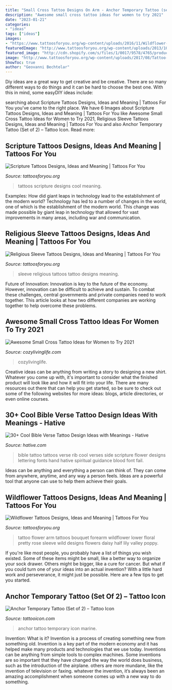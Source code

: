 ```yaml
---
title: "Small Cross Tattoo Designs On Arm - Anchor Temporary Tattoo (set Of 2) – Tattoo Icon"
description: "Awesome small cross tattoo ideas for women to try 2021"
date: "2023-01-21"
categories:
- "ideas"
tags: ["ideas"]
images:
- "https://www.tattoosforyou.org/wp-content/uploads/2016/11/Wildflower-Tattoo-Forearm.jpg"
featuredImage: "http://www.tattoosforyou.org/wp-content/uploads/2013/10/Cool-Scripture-Tattoos-767x1024.jpg"
featured_image: "http://cdn.shopify.com/s/files/1/0017/9578/4765/products/105_1200x1200.jpg?v=1527509224"
image: "http://www.tattoosforyou.org/wp-content/uploads/2017/08/Tattoo-Religious-Sleeve.jpg"
ShowToc: true
author: "Geovanni Bechtelar"
---
```



Diy ideas are a great way to get creative and be creative. There are so many different ways to do things and it can be hard to choose the best one. With this in mind, some easyDIY ideas include:

	

		
searching about Scripture Tattoos Designs, Ideas and Meaning | Tattoos For You you've came to the right place. We have 6 Images about Scripture Tattoos Designs, Ideas and Meaning | Tattoos For You like Awesome Small Cross Tattoo Ideas for Women to Try 2021, Religious Sleeve Tattoos Designs, Ideas and Meaning | Tattoos For You and also Anchor Temporary Tattoo (Set of 2) – Tattoo Icon. Read more:
		
    
## Scripture Tattoos Designs, Ideas And Meaning | Tattoos For You

<img loading=lazy src="http://www.tattoosforyou.org/wp-content/uploads/2013/10/Cool-Scripture-Tattoos-767x1024.jpg" onerror="this.onerror=null;this.src='https://tse4.mm.bing.net/th?id=OIP.h6_4QRqBrpKWlQkUgJrrIwHaJ4&amp;pid=15.1';" alt="Scripture Tattoos Designs, Ideas and Meaning | Tattoos For You">

_Source: tattoosforyou.org_

>tattoos scripture designs cool meaning. 

	

Examples: How did giant leaps in technology lead to the establishment of the modern world?
Technology has led to a number of changes in the world, one of which is the establishment of the modern world. This change was made possible by giant leap in technology that allowed for vast improvements in many areas, including war and communication.

    
## Religious Sleeve Tattoos Designs, Ideas And Meaning | Tattoos For You

<img loading=lazy src="http://www.tattoosforyou.org/wp-content/uploads/2017/08/Tattoo-Religious-Sleeve.jpg" onerror="this.onerror=null;this.src='https://tse2.mm.bing.net/th?id=OIP.4auSMCCYLQ23TqTrwq9TqwHaJ4&amp;pid=15.1';" alt="Religious Sleeve Tattoos Designs, Ideas and Meaning | Tattoos For You">

_Source: tattoosforyou.org_

>sleeve religious tattoos tattoo designs meaning. 

	

Future of Innovation:
Innovation is key to the future of the economy. However, innovation can be difficult to achieve and sustain. To combat these challenges, central governments and private companies need to work together. This article looks at how two different companies are working together to help overcome these problems.

    
## Awesome Small Cross Tattoo Ideas For Women To Try 2021

<img loading=lazy src="https://cozylivinglife.com/wp-content/uploads/2021/06/12-2-683x1024.jpg" onerror="this.onerror=null;this.src='https://tse3.mm.bing.net/th?id=OIP.HYp0JURUXOsagQytpHmnCwHaLG&amp;pid=15.1';" alt="Awesome Small Cross Tattoo Ideas for Women to Try 2021">

_Source: cozylivinglife.com_

>cozylivinglife. 

	

Creative ideas can be anything from writing a story to designing a new shirt. Whatever you come up with, it's important to consider what the finished product will look like and how it will fit into your life. There are many resources out there that can help you get started, so be sure to check out some of the following websites for more ideas: blogs, article directories, or even online courses.

    
## 30+ Cool Bible Verse Tattoo Design Ideas With Meanings - Hative

<img loading=lazy src="https://hative.com/wp-content/uploads/2014/03/bible-verse-tattoos/26-bible-verse-and-flower-on-rib.jpg" onerror="this.onerror=null;this.src='https://tse4.mm.bing.net/th?id=OIP.gj_UFsYjweNdVkWCuuxRwQHaJ4&amp;pid=15.1';" alt="30+ Cool Bible Verse Tattoo Design Ideas with Meanings - Hative">

_Source: hative.com_

>bible tattoo tattoos verse rib cool verses side scripture flower designs lettering fonts hand hative spiritual guidance blood font fail. 

	

Ideas can be anything and everything a person can think of. They can come from anywhere, anytime, and any way a person feels. Ideas are a powerful tool that anyone can use to help them achieve their goals.

    
## Wildflower Tattoos Designs, Ideas And Meaning | Tattoos For You

<img loading=lazy src="https://www.tattoosforyou.org/wp-content/uploads/2016/11/Wildflower-Tattoo-Forearm.jpg" onerror="this.onerror=null;this.src='https://tse1.mm.bing.net/th?id=OIP.K--1Sw4BvXBYC-ChXoqWNAHaLG&amp;pid=15.1';" alt="Wildflower Tattoos Designs, Ideas and Meaning | Tattoos For You">

_Source: tattoosforyou.org_

>tattoo flower arm tattoos bouquet forearm wildflower lower floral pretty rose sleeve wild designs flowers daisy half lily valley poppy. 

	

If you're like most people, you probably have a list of things you wish existed. Some of these items might be small, like a better way to organize your sock drawer. Others might be bigger, like a cure for cancer. But what if you could turn one of your ideas into an actual invention? With a little hard work and perseverance, it might just be possible. Here are a few tips to get you started.

    
## Anchor Temporary Tattoo (Set Of 2) – Tattoo Icon

<img loading=lazy src="http://cdn.shopify.com/s/files/1/0017/9578/4765/products/105_1200x1200.jpg?v=1527509224" onerror="this.onerror=null;this.src='https://tse4.mm.bing.net/th?id=OIP.LAd3_MSMHcT7rPPgcrGbQgHaHa&amp;pid=15.1';" alt="Anchor Temporary Tattoo (Set of 2) – Tattoo Icon">

_Source: tattooicon.com_

>anchor tattoo temporary icon marine. 

	

Invention: What is it?
Invention is a process of creating something new from something old. Invention is a key part of the modern economy and it has helped make many products and technologies that we use today. Inventions can be anything from simple tools to complex machines. Some inventions are so important that they have changed the way the world does business, such as the introduction of the airplane. others are more mundane, like the invention of television or faxing. whatever the invention, it’s always been an amazing accomplishment when someone comes up with a new way to do something.


